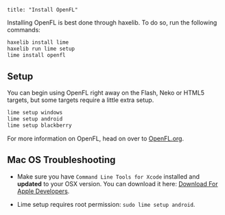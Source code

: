 ```
title: "Install OpenFL"
```

Installing OpenFL is best done through haxelib. To do so, run the following commands:

``` bash
haxelib install lime
haxelib run lime setup
lime install openfl
```

## Setup

You can begin using OpenFL right away on the Flash, Neko or HTML5 targets, but some targets require a little extra setup.

``` bash
lime setup windows
lime setup android
lime setup blackberry
```

For more information on OpenFL, head on over to [OpenFL.org](http://www.openfl.org/developer/documentation/).

## Mac OS Troubleshooting

* Make sure you have `Command Line Tools for Xcode` installed and **updated** to your OSX version. You can download it here: [Download For Apple Developers](https://developer.apple.com/downloads/).

* Lime setup requires root permission: `sudo lime setup android`.
